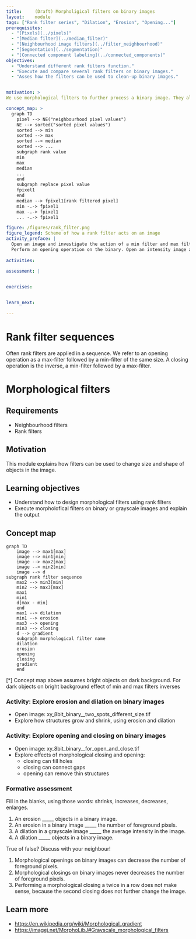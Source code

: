```yaml
---
title:     (Draft) Morpholigical filters on binary images
layout:    module 
tags: ["Rank filter series", "Dilation", "Erosion", "Opening..."]
prerequisites:
  - "[Pixels](../pixels)"
  - "[Median filter](../median_filter)"
  - "[Neighbourhood image filters](../filter_neighbourhood)"
  - "[Segmentation](../segmentation)"
  - "[Connected component labeling](../connected_components)"
objectives: 
  - "Understand different rank filters function."
  - "Execute and compare several rank filters on binary images."
  - "Asses how the filters can be used to clean-up binary images."


motivation: >
We use morphological filters to further process a binary image. They allow, for example, to correct the segmentation results by removing pixels that do not belong to foreground objects or to change the shape of the objects shape to better separate them in the subsequent connected component analysis. Morphological filters make it also possible to to find specific areas of an object, for example, its edge. 

concept_map: >
  graph TD
    pixel --> NE("neighbourhood pixel values")
    NE --> sorted("sorted pixel values")
    sorted --> min
    sorted --> max
    sorted --> median
    sorted --> ...
    subgraph rank value
    min
    max
    median
    ...
    end
    subgraph replace pixel value
    fpixel1
    end
    median --> fpixel1[rank filtered pixel]
    min -.-> fpixel1
    max -.-> fpixel1
    ... -.-> fpixel1

figure: /figures/rank_filter.png
figure_legend: Scheme of how a rank filter acts on an image
activity_preface: |
  Open an image and investigate the action of a min filter and max filter. Use a binary as an example. 
  Perform an opening operation on the binary. Open an intensity image and perform an opening operation. 
  
activities: 

assessment: | 
 

exercises: 


learn_next:
   
---
```

# Rank filter sequences

Often rank filters are applied in a sequence. We refer to an opening operation as a max-filter followed by a min-filter of the same size. 
A closing operation is the inverse, a min-filter followed by a max-filter. 



# Morphological filters

## Requirements

- Neighbourhood filters
- Rank filters

## Motivation

This module explains how filters can be used to change size and shape of objects in the image.

## Learning objectives
- Understand how to design morphological filters using rank filters
- Execute morpholofical filters on binary or grayscale images and explain the output

## Concept map
```mermaid
graph TD
    image --> max1[max]
    image --> min1[min]
    image --> max2[max]
    image --> min2[min]
    image --> d
subgraph rank filter sequence
    max2 --> min3[min]
    min2 --> max3[max]
    max1
    min1
    d[max - min]
    end
    max1 --> dilation
    min1 --> erosion
    max3 --> opening
    min3 --> closing
    d --> gradient
    subgraph morphological filter name
    dilation
    erosion
    opening
    closing
    gradient
    end
```

[*] Concept map above assumes bright objects on dark background. For dark objects on bright background effect of min and max filters inverses

### Activity: Explore erosion and dilation on binary images

- Open image: xy_8bit_binary__two_spots_different_size.tif
- Explore how structures grow and shrink, using erosion and dilation

### Activity: Explore opening and closing on binary images

- Open image: xy_8bit_binary__for_open_and_close.tif
- Explore effects of morphological closing and opening:
	- closing can fill holes
	- closing can connect gaps
	- opening can remove thin structures

### Formative assessment

Fill in the blanks, using those words: shrinks, increases, decreases, enlarges.

1. An erosion _____ objects in a binary image.
2. An erosion in a binary image _____ the number of foreground pixels.
3. A dilation in a grayscale image _____ the average intensity in the image.
4. A dilation _____ objects in a binary image.


True of false? Discuss with your neighbour!

1. Morphological openings on binary images can decrease the number of foreground pixels.
2. Morphological closings on binary images never decreases the number of foreground pixels.
3. Performing a morphological closing a twice in a row does not make sense, because the second closing does not further change the image.

## Learn more

- https://en.wikipedia.org/wiki/Morphological_gradient
- https://imagej.net/MorphoLibJ#Grayscale_morphological_filters


